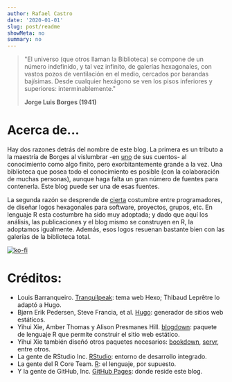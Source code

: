 ```yaml
---
author: Rafael Castro
date: '2020-01-01'
slug: post/readme
showMeta: no
summary: no
---
```


> "El universo (que otros llaman la Biblioteca) se compone de un número indefinido,
> y tal vez infinito, de galerías hexagonales, con vastos pozos de ventilación en el medio,
> cercados por barandas bajísimas. Desde cualquier hexágono se ven los pisos
> inferiores y superiores: interminablemente."
> 
> **Jorge Luis Borges (1941)**

# Acerca de...

Hay dos razones detrás del nombre de este blog. La primera es un tributo a la maestría de Borges al vislumbrar -en [uno](https://es.wikipedia.org/wiki/La_biblioteca_de_Babel) de sus cuentos- al conocimiento como algo finito, pero exorbitantemente grande a la vez. Una biblioteca que posea todo el conocimiento es posible (con la colaboración de muchas personas), aunque haga falta un gran número de fuentes para contenerla. Este blog puede ser una de esas fuentes.

La segunda razón se desprende de [cierta](http://hexb.in/) costumbre entre programadores, de diseñar logos hexagonales para software, proyectos, grupos, etc. En lenguaje R esta costumbre ha sido muy adoptada; y dado que aquí los análisis, las publicaciones y el blog mismo se construyen en R, la adoptamos igualmente. Además, esos logos resuenan bastante bien con las galerías de la biblioteca total.

[![ko-fi](https://www.ko-fi.com/img/githubbutton_sm.svg)](https://ko-fi.com/A0A61KV0W)

# Créditos:

- Louis Barranqueiro. [Tranquilpeak](https://louisbarranqueiro.github.io/hexo-theme-tranquilpeak/): tema web Hexo; Thibaud Leprêtre lo adaptó a Hugo.
- Bjørn Erik Pedersen, Steve Francia, et al. [Hugo](https://gohugo.io/): generador de sitios web estáticos.
- Yihui Xie, Amber Thomas y Alison Presmanes Hill. [blogdown](https://bookdown.org/yihui/blogdown/): paquete de lenguaje R que permite construir el sitio web estático.
- Yihui Xie también diseñó otros paquetes necesarios: [bookdown](https://bookdown.org/yihui/bookdown/), [servr](https://cran.rstudio.com/web/packages/servr/index.html), entre otros.
- La gente de RStudio Inc. [RStudio](https://rstudio.com/): entorno de desarrollo integrado.
- La gente del R Core Team. [R](https://www.R-project.org/): el lenguaje, por supuesto.
- Y la gente de GitHub, Inc. [GitHub Pages](https://pages.github.com/): donde reside este blog.

